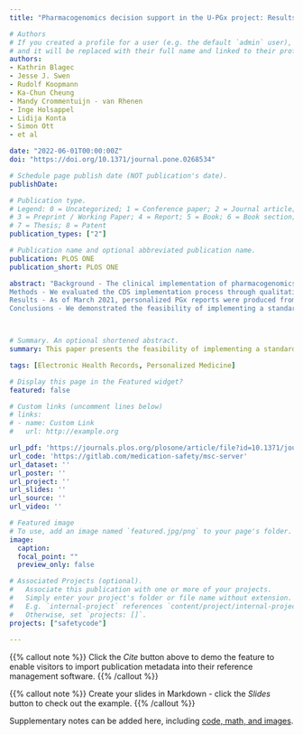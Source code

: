 ```yaml
---
title: "Pharmacogenomics decision support in the U-PGx project: Results and advice from clinical implementation across seven European countries"

# Authors
# If you created a profile for a user (e.g. the default `admin` user), write the username (folder name) here 
# and it will be replaced with their full name and linked to their profile.
authors:
- Kathrin Blagec
- Jesse J. Swen
- Rudolf Koopmann
- Ka-Chun Cheung
- Mandy Crommentuijn - van Rhenen
- Inge Holsappel
- Lidija Konta
- Simon Ott
- et al

date: "2022-06-01T00:00:00Z"
doi: "https://doi.org/10.1371/journal.pone.0268534"

# Schedule page publish date (NOT publication's date).
publishDate:

# Publication type.
# Legend: 0 = Uncategorized; 1 = Conference paper; 2 = Journal article;
# 3 = Preprint / Working Paper; 4 = Report; 5 = Book; 6 = Book section;
# 7 = Thesis; 8 = Patent
publication_types: ["2"]

# Publication name and optional abbreviated publication name.
publication: PLOS ONE
publication_short: PLOS ONE

abstract: "Background - The clinical implementation of pharmacogenomics (PGx) could be one of the first milestones towards realizing personalized medicine in routine care. However, its widespread adoption requires the availability of suitable clinical decision support (CDS) systems, which is often impeded by the fragmentation or absence of adequate health IT infrastructures. We report results of CDS implementation in the large-scale European research project Ubiquitous Pharmacogenomics (U-PGx), in which PGx CDS was rolled out and evaluated across more than 15 clinical sites in the Netherlands, Spain, Slovenia, Italy, Greece, United Kingdom and Austria, covering a wide variety of healthcare settings.
Methods - We evaluated the CDS implementation process through qualitative and quantitative process indicators. Quantitative indicators included statistics on generated PGx reports, median time from sampled upload until report delivery and statistics on report retrievals via the mobile-based CDS tool. Adoption of different CDS tools, uptake and usability were further investigated through a user survey among healthcare providers. Results of a risk assessment conducted prior to the implementation process were retrospectively analyzed and compared to actual encountered difficulties and their impact.
Results - As of March 2021, personalized PGx reports were produced from 6884 genotyped samples with a median delivery time of twenty minutes. Out of 131 invited healthcare providers, 65 completed the questionnaire (response rate: 49.6%). Overall satisfaction rates with the different CDS tools varied between 63.6% and 85.2% per tool. Delays in implementation were caused by challenges including institutional factors and complexities in the development of required tools and reference data resources, such as genotype-phenotype mappings.
Conclusions - We demonstrated the feasibility of implementing a standardized PGx decision support solution in a multinational, multi-language and multi-center setting. Remaining challenges for future wide-scale roll-out include the harmonization of existing PGx information in guidelines and drug labels, the need for strategies to lower the barrier of PGx CDS adoption for healthcare institutions and providers, and easier compliance with regulatory and legal frameworks."



# Summary. An optional shortened abstract.
summary: This paper presents the feasibility of implementing a standardized PGx decision support solution in a multinational, multi-language and multi-center setting.

tags: [Electronic Health Records, Personalized Medicine]

# Display this page in the Featured widget?
featured: false

# Custom links (uncomment lines below)
# links:
# - name: Custom Link
#   url: http://example.org

url_pdf: 'https://journals.plos.org/plosone/article/file?id=10.1371/journal.pone.0268534&type=printable'
url_code: 'https://gitlab.com/medication-safety/msc-server'
url_dataset: ''
url_poster: ''
url_project: ''
url_slides: ''
url_source: ''
url_video: ''

# Featured image
# To use, add an image named `featured.jpg/png` to your page's folder. 
image:
  caption: 
  focal_point: ""
  preview_only: false

# Associated Projects (optional).
#   Associate this publication with one or more of your projects.
#   Simply enter your project's folder or file name without extension.
#   E.g. `internal-project` references `content/project/internal-project/index.md`.
#   Otherwise, set `projects: []`.
projects: ["safetycode"]
  
---
```


{{% callout note %}}
Click the *Cite* button above to demo the feature to enable visitors to import publication metadata into their reference management software.
{{% /callout %}}

{{% callout note %}}
Create your slides in Markdown - click the *Slides* button to check out the example.
{{% /callout %}}

Supplementary notes can be added here, including [code, math, and images](https://wowchemy.com/docs/writing-markdown-latex/).
